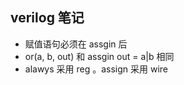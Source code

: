## verilog 笔记
- 赋值语句必须在 assgin 后
- or(a, b, out) 和 assgin out = a|b 相同
- alawys 采用 reg 。assign 采用 wire
